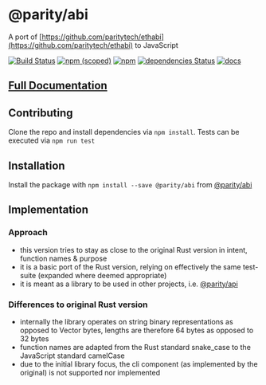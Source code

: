 
@parity/abi
===========

A port of [https://github.com/paritytech/ethabi](https://github.com/paritytech/ethabi) to JavaScript

[![Build Status](https://travis-ci.org/paritytech/js-libs.svg?branch=master)](https://travis-ci.org/paritytech/js-libs) [![npm (scoped)](https://img.shields.io/npm/v/@parity/abi.svg)](https://www.npmjs.com/package/@parity/abi) [![npm](https://img.shields.io/npm/dw/@parity/abi.svg)](https://www.npmjs.com/package/@parity/abi) [![dependencies Status](https://david-dm.org/paritytech/js-libs/status.svg?path=packages/abi)](https://david-dm.org/paritytech/js-libs?path=packages/abi) [![docs](https://img.shields.io/badge/docs-passing-green.svg)](https://paritytech.github.io/js-libs/abi/)

[Full Documentation](https://paritytech.github.io/js-libs/abi/)
---------------------------------------------------------------

Contributing
------------

Clone the repo and install dependencies via `npm install`. Tests can be executed via `npm run test`

Installation
------------

Install the package with `npm install --save @parity/abi` from [@parity/abi](https://www.npmjs.com/package/@parity/abi)

Implementation
--------------

### Approach

*   this version tries to stay as close to the original Rust version in intent, function names & purpose
*   it is a basic port of the Rust version, relying on effectively the same test-suite (expanded where deemed appropriate)
*   it is meant as a library to be used in other projects, i.e. [@parity/api](https://www.npmjs.com/package/@parity/api)

### Differences to original Rust version

*   internally the library operates on string binary representations as opposed to Vector bytes, lengths are therefore 64 bytes as opposed to 32 bytes
*   function names are adapted from the Rust standard snake\_case to the JavaScript standard camelCase
*   due to the initial library focus, the cli component (as implemented by the original) is not supported nor implemented

